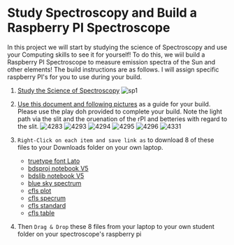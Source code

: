 # Study Spectroscopy and Build a Raspberry PI Spectroscope
In this project we will start by studying the science of Spectroscopy and use your Computing skills to see it for yourself! To do this, we wiil build a Raspberry PI Spectroscope to measure emission spectra of the Sun and other elements! The build instructions are as follows. I will assign specific raspberry PI's for you to use during your build.

1. [Study the Science of Spectroscopy](The_Science_of_Spectroscopy_and_Computing.pdf)
![sp1](../../sp1.png)

1. [Use this document and following pictures](Final_Project_Bush_Digital_Spectroscope.pdf) as a guide for your build. Please use the play doh provided to complete your build.  Note the light path via the slit and the oruenation of the rPI and betteries with regard to the slit.
![4283](IMG_4283.png)
![4293](IMG_4293.png)
![4294](IMG_4294.png)
![4295](IMG_4295.png)
![4296](IMG_4296.png)
![4331](IMG_4331.png)

1. ```Right-Click on each item and save link as``` to download 8 of these files to your Downloads folder on your own laptop.
     * [truetype font Lato](bds/V5/Lato-Regular.ttf)
     * [bdsproj notebook V5](bds/V5/bdsprojv5.ipynb)
     * [bdslib notebook V5](bds/V5/bdslibv5.ipynb)
     * [blue sky spectrum](bds/V5/blue_sky_spectrum.png)
     * [cfls plot](bds/V5/cfls_plot.png)
     * [cfls specrum](bds/V5/cfls_spectrum.pdf)
     * [cfls standard](bds/V5/cfls_standard.png)
     * [cfls table](bds/V5/cfls_table.png)
     
1. Then ```Drag & Drop``` these 8 files from your laptop to your own student folder on your spectroscope's raspberry pi
